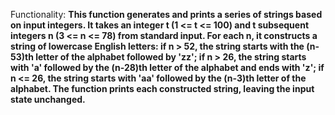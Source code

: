 Functionality: **This function generates and prints a series of strings based on input integers. It takes an integer t (1 <= t <= 100) and t subsequent integers n (3 <= n <= 78) from standard input. For each n, it constructs a string of lowercase English letters: if n > 52, the string starts with the (n-53)th letter of the alphabet followed by 'zz'; if n > 26, the string starts with 'a' followed by the (n-28)th letter of the alphabet and ends with 'z'; if n <= 26, the string starts with 'aa' followed by the (n-3)th letter of the alphabet. The function prints each constructed string, leaving the input state unchanged.**